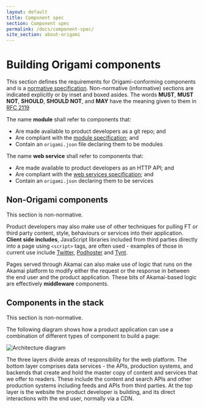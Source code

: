 ```yaml
---
layout: default
title: Component spec
section: Component spec
permalink: /docs/component-spec/
site_section: about-origami
---
```


# Building Origami components

This section defines the requirements for Origami-conforming components and is a [normative specification](http://www.w3.org/TR/qaframe-spec/).  Non-normative (informative) sections are indicated explicitly or by inset and boxed asides.  The words **MUST**, **MUST NOT**, **SHOULD**, **SHOULD NOT**, and **MAY** have the meaning given to them in [RFC 2119](http://www.ietf.org/rfc/rfc2119.txt)

The name **module** shall refer to components that:

* Are made available to product developers as a git repo; and
* Are compliant with the [module specification](modules); and
* Contain an `origami.json` file declaring them to be modules

The name **web service** shall refer to components that:

* Are made available to product developers as an HTTP API; and
* Are compliant with the [web services specification](web-services); and
* Contain an `origami.json` declaring them to be services

## Non-Origami components

This section is non-normative.

Product developers may also make use of other techniques for pulling FT or third party content, style, behaviours or services into their application. **Client side includes**, JavaScript libraries included from third parties directly into a page using `<script>` tags, are often used - examples of those in current use include [Twitter](https://dev.twitter.com/), [Podhoster](http://podhoster.com/) and [Tynt](http://www.tynt.com/installation_guide.php).

Pages served through Akamai can also make use of logic that runs on the Akamai platform to modify either the request or the response in between the end user and the product application.  These bits of Akamai-based logic are effectively **middleware** components.

## Components in the stack

This section is non-normative.

The following diagram shows how a product application can use a combination of different types of component to build a page:

![Architecture diagram]({{site.baseurl}}/img/architecture.png)

The three layers divide areas of responsibility for the web platform.  The bottom layer comprises data services - the APIs, production systems, and backends that create and hold the master copy of content and services that we offer to readers.  These include the content and search APIs and other production systems including feeds and APIs from third parties.  At the top layer is the website the product developer is building, and its direct interactions with the end user, normally via a CDN.
